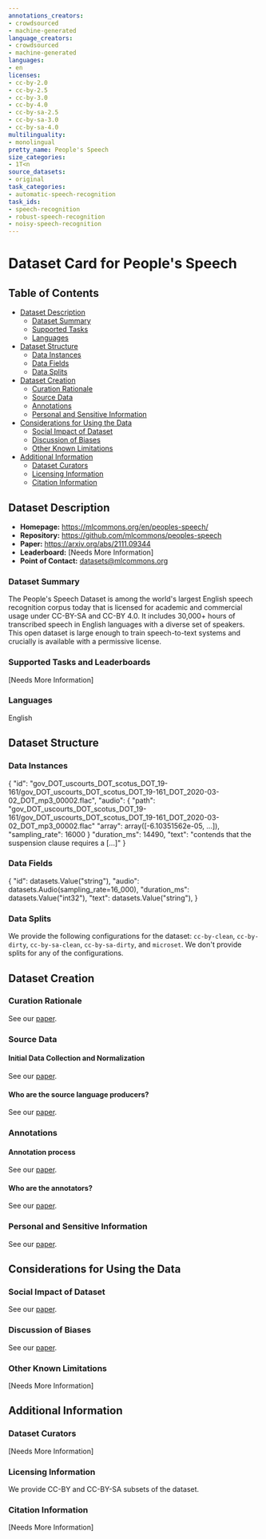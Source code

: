 ```yaml
---
annotations_creators:
- crowdsourced
- machine-generated
language_creators:
- crowdsourced
- machine-generated
languages:
- en
licenses:
- cc-by-2.0
- cc-by-2.5
- cc-by-3.0
- cc-by-4.0
- cc-by-sa-2.5
- cc-by-sa-3.0
- cc-by-sa-4.0
multilinguality:
- monolingual
pretty_name: People's Speech
size_categories:
- 1T<n
source_datasets:
- original
task_categories:
- automatic-speech-recognition
task_ids:
- speech-recognition
- robust-speech-recognition
- noisy-speech-recognition
---
```


# Dataset Card for People's Speech

## Table of Contents
- [Dataset Description](#dataset-description)
  - [Dataset Summary](#dataset-summary)
  - [Supported Tasks](#supported-tasks-and-leaderboards)
  - [Languages](#languages)
- [Dataset Structure](#dataset-structure)
  - [Data Instances](#data-instances)
  - [Data Fields](#data-instances)
  - [Data Splits](#data-instances)
- [Dataset Creation](#dataset-creation)
  - [Curation Rationale](#curation-rationale)
  - [Source Data](#source-data)
  - [Annotations](#annotations)
  - [Personal and Sensitive Information](#personal-and-sensitive-information)
- [Considerations for Using the Data](#considerations-for-using-the-data)
  - [Social Impact of Dataset](#social-impact-of-dataset)
  - [Discussion of Biases](#discussion-of-biases)
  - [Other Known Limitations](#other-known-limitations)
- [Additional Information](#additional-information)
  - [Dataset Curators](#dataset-curators)
  - [Licensing Information](#licensing-information)
  - [Citation Information](#citation-information)

## Dataset Description

- **Homepage:** https://mlcommons.org/en/peoples-speech/
- **Repository:** https://github.com/mlcommons/peoples-speech
- **Paper:** https://arxiv.org/abs/2111.09344
- **Leaderboard:** [Needs More Information]
- **Point of Contact:** datasets@mlcommons.org

### Dataset Summary

The People's Speech Dataset is among the world's largest English speech recognition corpus today that is licensed for academic and commercial usage under CC-BY-SA and CC-BY 4.0. It includes 30,000+ hours of transcribed speech in English languages with a diverse set of speakers. This open dataset is large enough to train speech-to-text systems and crucially is available with a permissive license.

### Supported Tasks and Leaderboards

[Needs More Information]

### Languages

English

## Dataset Structure

### Data Instances

{
    "id": "gov_DOT_uscourts_DOT_scotus_DOT_19-161/gov_DOT_uscourts_DOT_scotus_DOT_19-161_DOT_2020-03-02_DOT_mp3_00002.flac",
    "audio": {
        "path": "gov_DOT_uscourts_DOT_scotus_DOT_19-161/gov_DOT_uscourts_DOT_scotus_DOT_19-161_DOT_2020-03-02_DOT_mp3_00002.flac"
        "array": array([-6.10351562e-05, ...]),
        "sampling_rate": 16000
    }
    "duration_ms": 14490,
    "text": "contends that the suspension clause requires a [...]"
}

### Data Fields

{
    "id": datasets.Value("string"),
    "audio": datasets.Audio(sampling_rate=16_000),
    "duration_ms": datasets.Value("int32"),
    "text": datasets.Value("string"),
}

### Data Splits

We provide the following configurations for the dataset: `cc-by-clean`, `cc-by-dirty`, `cc-by-sa-clean`, `cc-by-sa-dirty`, and `microset`. We don't provide splits for any of the configurations.

## Dataset Creation

### Curation Rationale

See our [paper](https://arxiv.org/abs/2111.09344).

### Source Data

#### Initial Data Collection and Normalization

See our [paper](https://arxiv.org/abs/2111.09344).

#### Who are the source language producers?

See our [paper](https://arxiv.org/abs/2111.09344).

### Annotations

#### Annotation process

See our [paper](https://arxiv.org/abs/2111.09344).

#### Who are the annotators?

See our [paper](https://arxiv.org/abs/2111.09344).

### Personal and Sensitive Information

See our [paper](https://arxiv.org/abs/2111.09344).

## Considerations for Using the Data

### Social Impact of Dataset

See our [paper](https://arxiv.org/abs/2111.09344).

### Discussion of Biases

See our [paper](https://arxiv.org/abs/2111.09344).

### Other Known Limitations

[Needs More Information]

## Additional Information

### Dataset Curators

[Needs More Information]

### Licensing Information

We provide CC-BY and CC-BY-SA subsets of the dataset.

### Citation Information

[Needs More Information]